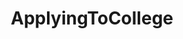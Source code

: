 ---
title: ApplyingToCollege
crosslinks:
- chanceme
- youtubefactsbot
- collegeresults
- AMAAggregator
- ACT
- A2C_circlejerk
- blog
- botpopularitybot
- cscareerquestions
- Sat
- college
- berkeley
- MassdropBot
- UIUC
- AskReddit
- uwaterloo
- ReverseChanceMe
- tmsbmeta
- APStudents
- CalPoly
---